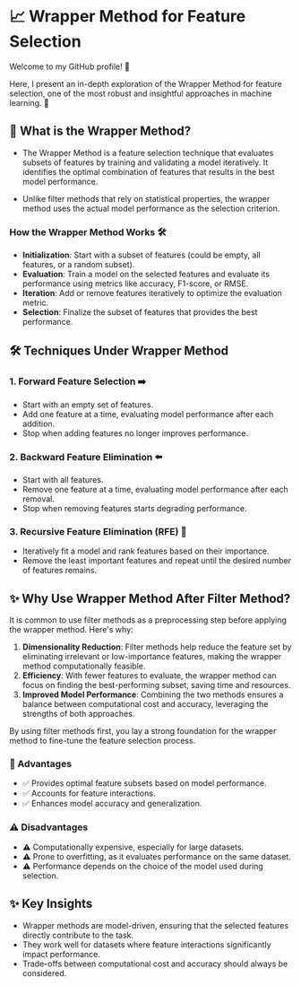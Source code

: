 # 📈 Wrapper Method for Feature Selection
Welcome to my GitHub profile! 🎉 

Here, I present an in-depth exploration of the Wrapper Method for feature selection, one of the most robust and insightful approaches in machine learning. 🚀

## 🌟 What is the Wrapper Method?

* The Wrapper Method is a feature selection technique that evaluates subsets of features by training and validating a model iteratively. It identifies the optimal combination of features that results in the best model performance.

* Unlike filter methods that rely on statistical properties, the wrapper method uses the actual model performance as the selection criterion.

### How the Wrapper Method Works 🛠️
* **Initialization**: Start with a subset of features (could be empty, all features, or a random subset).
* **Evaluation**: Train a model on the selected features and evaluate its performance using metrics like accuracy, F1-score, or RMSE.
* **Iteration**: Add or remove features iteratively to optimize the evaluation metric.
* **Selection**: Finalize the subset of features that provides the best performance.

## 🛠️ Techniques Under Wrapper Method
### 1. Forward Feature Selection ➡️
* Start with an empty set of features.
* Add one feature at a time, evaluating model performance after each addition.
* Stop when adding features no longer improves performance.

### 2. Backward Feature Elimination ⬅️
* Start with all features.
* Remove one feature at a time, evaluating model performance after each removal.
* Stop when removing features starts degrading performance.

### 3. Recursive Feature Elimination (RFE) 🔄
* Iteratively fit a model and rank features based on their importance.
* Remove the least important features and repeat until the desired number of features remains.

## ✨ Why Use Wrapper Method After Filter Method?
It is common to use filter methods as a preprocessing step before applying the wrapper method. Here's why:

1. **Dimensionality Reduction**: Filter methods help reduce the feature set by eliminating irrelevant or low-importance features, making the wrapper method computationally feasible.
2. **Efficiency**: With fewer features to evaluate, the wrapper method can focus on finding the best-performing subset, saving time and resources.
3. **Improved Model Performance**: Combining the two methods ensures a balance between computational cost and accuracy, leveraging the strengths of both approaches.

By using filter methods first, you lay a strong foundation for the wrapper method to fine-tune the feature selection process.

### 🌟 Advantages
* ✅ Provides optimal feature subsets based on model performance.
* ✅ Accounts for feature interactions.
* ✅ Enhances model accuracy and generalization.

### ⚠️ Disadvantages
* ⚠️ Computationally expensive, especially for large datasets.
* ⚠️ Prone to overfitting, as it evaluates performance on the same dataset.
* ⚠️ Performance depends on the choice of the model used during selection.

## ✨ Key Insights
* Wrapper methods are model-driven, ensuring that the selected features directly contribute to the task.
* They work well for datasets where feature interactions significantly impact performance.
* Trade-offs between computational cost and accuracy should always be considered.
